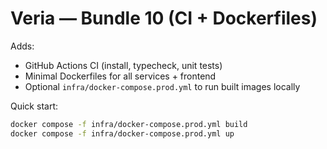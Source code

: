 # Veria — Bundle 10 (CI + Dockerfiles)

Adds:
- GitHub Actions CI (install, typecheck, unit tests)
- Minimal Dockerfiles for all services + frontend
- Optional `infra/docker-compose.prod.yml` to run built images locally

Quick start:
```bash
docker compose -f infra/docker-compose.prod.yml build
docker compose -f infra/docker-compose.prod.yml up
```
